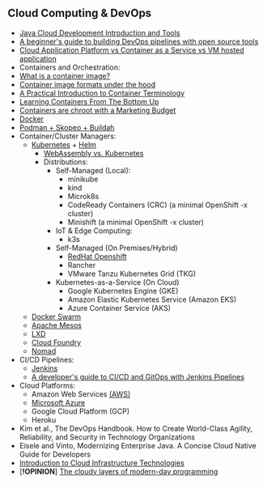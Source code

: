 ## Cloud Computing & DevOps

- [Java Cloud Development Introduction and Tools](https://howtodoinjava.com/cloud/java-cloud-development-introduction-and-tools)
- [A beginner's guide to building DevOps pipelines with open source tools](https://opensource.com/article/19/4/devops-pipeline)
- [Cloud Application Platform vs Container as a Service vs VM hosted application](https://www.suse.com/c/cap-vs-caas-vs-vm-hosted-application/)
- Containers and Orchestration:
- [What is a container image?](https://opensource.com/article/21/8/container-image)
- [Container image formats under the hood](https://snyk.io/blog/container-image-formats/)
- [A Practical Introduction to Container Terminology](https://developers.redhat.com/blog/2018/02/22/container-terminology-practical-introduction#)
- [Learning Containers From The Bottom Up](https://iximiuz.com/en/posts/container-learning-path/)
- [Containers are chroot with a Marketing Budget](https://earthly.dev/blog/chroot/)
- [Docker](https://github.com/docker/labs/tree/master/developer-tools/java)
- [Podman + Skopeo + Buildah](https://www.redhat.com/en/blog/say-hello-buildah-podman-and-skopeo)
- Container/Cluster Managers:
  - [Kubernetes](https://kube.academy/) + [Helm](https://helm.sh/docs/)
    - [WebAssembly vs. Kubernetes](https://thenewstack.io/yes-webassembly-can-replace-kubernetes/)
    - Distributions:
        - Self-Managed (Local):
          - minikube
          - kind
          - Microk8s
          - CodeReady Containers (CRC) (a minimal OpenShift -x cluster)
          - Minishift (a minimal OpenShift -x cluster)
        - IoT & Edge Computing:
          - k3s
        - Self-Managed (On Premises/Hybrid)
          - [RedHat Openshift](https://www.redhat.com/en/services/training/do288-red-hat-openshift-development-ii-containerizing-applications)
          - Rancher
          - VMware Tanzu Kubernetes Grid (TKG)
        - Kubernetes-as-a-Service (On Cloud)
          - Google Kubernetes Engine (GKE)
          - Amazon Elastic Kubernetes Service (Amazon EKS)
          - Azure Container Service (AKS)
  - [Docker Swarm](https://docs.docker.com/engine/swarm/)
  - [Apache Mesos](https://mesos.apache.org/)
  - [LXD](https://linuxcontainers.org/lxd/)
  - [Cloud Foundry](https://docs.cloudfoundry.org/buildpacks/java/index.html)
  - [Nomad](https://www.nomadproject.io/)
- CI/CD Pipelines:
  - [Jenkins](https://www.edx.org/course/introduction-to-jenkins)
  - [A developer's guide to CI/CD and GitOps with Jenkins Pipelines](https://developers.redhat.com/articles/2022/01/13/developers-guide-cicd-and-gitops-jenkins-pipelines#)
- Cloud Platforms:
  - Amazon Web Services [(AWS)](https://adayinthelifeof.nl/2020/05/20/aws.html)
  - [Microsoft Azure](https://azure.microsoft.com/en-us/develop/java/)
  - Google Cloud Platform (GCP)
  - Heroku
- Kim et al., The DevOps Handbook. How to Create World-Class Agility, Reliability, and Security in Technology Organizations
- Eisele and Vinto, Modernizing Enterprise Java. A Concise Cloud Native Guide for Developers
- [Introduction to Cloud Infrastructure Technologies](https://www.edx.org/course/introduction-to-cloud-infrastructure-technologies?utm_medium=partner-marketing&utm_source=social&utm_campaign=linuxfoundation&utm_content=twitter-lfs151)
- [**!OPINION**] [The cloudy layers of modern-day programming](https://vickiboykis.com/2022/12/05/the-cloudy-layers-of-modern-day-programming/) 
